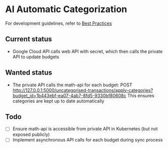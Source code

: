 # AI Automatic Categorization

For development guidelines, refer to [Best Practices](../best-practices.md)

## Current status
- Google Cloud API calls web API with secret, which then calls the private API to update budgets

## Wanted status
- The private API calls the math-api for each budget:
POST http://127.0.0.1:5000/uncategorised-transactions/apply-categories?budget_id=1b443ebf-ea07-4ab7-8fd5-9330bf80608c
This ensures categories are kept up to date automatically

## Todo
- [ ] Ensure math-api is accessible from private API in Kubernetes (but not exposed publicly)
- [ ] Implement asynchronous API calls for each budget during sync process
